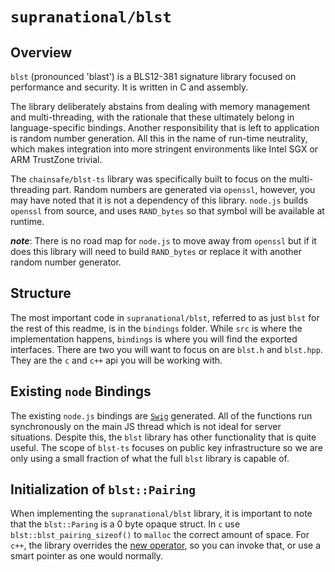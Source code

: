 # `supranational/blst`

## Overview

`blst` (pronounced 'blast') is a BLS12-381 signature library focused on performance and security. It is written in C and assembly.

The library deliberately abstains from dealing with memory management and multi-threading, with the rationale that these ultimately belong in language-specific bindings. Another responsibility that is left to application is random number generation. All this in the name of run-time neutrality, which makes integration into more stringent environments like Intel SGX or ARM TrustZone trivial.

The `chainsafe/blst-ts` library was specifically built to focus on the multi-threading part.  Random numbers are generated via `openssl`, however, you may have noted that it is not a dependency of this library. `node.js` builds `openssl` from source, and uses `RAND_bytes` so that symbol will be available at runtime.

**_note_**: There is no road map for `node.js` to move away from `openssl` but if it does this library will need to build `RAND_bytes` or replace it with another random number generator.

## Structure

The most important code in `supranational/blst`, referred to as just `blst` for the rest of this readme, is in the `bindings` folder.  While `src` is where the implementation happens, `bindings` is where you will find the exported interfaces.  There are two you will want to focus on are `blst.h` and `blst.hpp`.  They are the `c` and `c++` api you will be working with.

## Existing `node` Bindings

The existing `node.js` bindings are [`Swig`](https://www.swig.org/index.html) generated.  All of the functions run synchronously on the main JS thread which is not ideal for server situations.  Despite this, the `blst` library has other functionality that is quite useful.  The scope of `blst-ts` focuses on public key infrastructure so we are only using a small fraction of what the full `blst` library is capable of.

## Initialization of `blst::Pairing`

When implementing the `supranational/blst` library, it is important to note that the `blst::Paring` is a 0 byte opaque struct.  In `c` use `blst::blst_pairing_sizeof()` to `malloc` the correct amount of space.  For `c++`, the library overrides the [new operator](https://github.com/supranational/blst/blob/a7fd1f584d26b0ae6cdc427976ea1d8980f7e15d/bindings/blst.hpp#L889), so you can invoke that, or use a smart pointer as one would normally.
